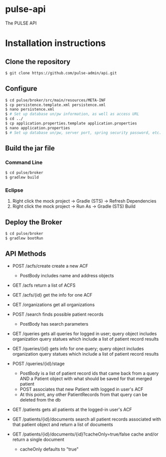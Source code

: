 # pulse-api

The PULSE API

# Installation instructions

## Clone the repository

```sh
$ git clone https://github.com/pulse-admin/api.git
```

## Configure

```sh
$ cd pulse/broker/src/main/resources/META-INF
$ cp persistence.template.xml persistence.xml
$ nano persistence.xml
$ # Set up database un/pw information, as well as access URL
$ cd ../
$ cp application.properties.template application.properties
$ nano application.properties
$ # Set up database un/pw, server port, spring security password, etc.
```

## Build the jar file

### Command Line

```sh
$ cd pulse/broker
$ gradlew build
```

### Eclipse
1. Right click the mock project -> Gradle (STS) -> Refresh Dependencies
2. Right click the mock project -> Run As -> Gradle (STS) Build

## Deploy the Broker

```sh
$ cd pulse/broker
$ gradlew bootRun
```

## API Methods 
- POST /acfs/create  create a new ACF
	* PostBody includes name and address objects
- GET /acfs return a list of ACFS
- GET /acfs/{id} get the info for one ACF

- GET /organizations get all organizations

- POST /search finds possible patient records
	* PostBody has search parameters

- GET /queries gets all queries for logged in user; query object includes organization query statues which include a list of patient record results
- GET /queries/{id} gets info for one query; query object includes organization query statues which include a list of patient record results
- POST /queries/{id}/stage
	* PostBody is a list of patient record ids that came back from a query AND a Patient object with what should be saved for that merged patient
	* POST associates that new Patient with logged in user's ACF
	* At this point, any other PatientRecords from that query can be deleted from the db
			
- GET /patients gets all patients at the logged-in user's ACF
- GET /patients/{id}/documents search all patient records associated with that patient object and return a list of documents
- GET /patients/{id}/documents/{id}?cacheOnly=true/false cache and/or return a single document
	* cacheOnly defaults to "true"
